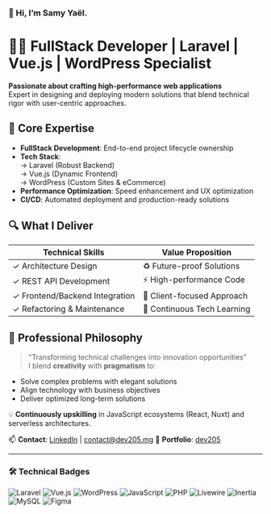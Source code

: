 ### 👋 Hi, I’m Samy Yaël.
# 👨‍💻 FullStack Developer | Laravel | Vue.js | WordPress Specialist

**Passionate about crafting high-performance web applications**  
Expert in designing and deploying modern solutions that blend technical rigor with user-centric approaches.

## 🚀 Core Expertise

- **FullStack Development**: End-to-end project lifecycle ownership
- **Tech Stack**:  
  → Laravel (Robust Backend)  
  → Vue.js (Dynamic Frontend)  
  → WordPress (Custom Sites & eCommerce)
- **Performance Optimization**: Speed enhancement and UX optimization
- **CI/CD**: Automated deployment and production-ready solutions

## 🔍 What I Deliver

| Technical Skills | Value Proposition |
|------------------|-------------------|
| ✓ Architecture Design | ♻️ Future-proof Solutions |
| ✓ REST API Development | ⚡ High-performance Code |
| ✓ Frontend/Backend Integration | 🎯 Client-focused Approach |
| ✓ Refactoring & Maintenance | 🔄 Continuous Tech Learning |

## 🌱 Professional Philosophy

> "Transforming technical challenges into innovation opportunities"  
I blend **creativity** with **pragmatism** to:
- Solve complex problems with elegant solutions
- Align technology with business objectives
- Deliver optimized long-term solutions

💡 **Continuously upskilling** in JavaScript ecosystems (React, Nuxt) and serverless architectures.

📫 **Contact**: [LinkedIn](https://www.linkedin.com/in/dev205/) | contact@dev205.mg
🔗 **Portfolio**: [dev205](https://dev205.mg)

---

### 🛠️ Technical Badges
![Laravel](https://img.shields.io/badge/Laravel-FF2D20?style=for-the-badge&logo=laravel&logoColor=white)
![Vue.js](https://img.shields.io/badge/Vue.js-4FC08D?style=for-the-badge&logo=vuedotjs&logoColor=white)
![WordPress](https://img.shields.io/badge/WordPress-21759B?style=for-the-badge&logo=wordpress&logoColor=white)
![JavaScript](https://img.shields.io/badge/JavaScript-F7DF1E?style=for-the-badge&logo=javascript&logoColor=black)
![PHP](https://img.shields.io/badge/PHP-777BB4?style=for-the-badge&logo=php&logoColor=white)
![Livewire](https://img.shields.io/badge/Livewire-fb70a9?style=for-the-badge&logo=livewire&logoColor=white)
![Inertia](https://img.shields.io/badge/Inertia-9553e9?style=for-the-badge&logo=inertia&logoColor=white)
![MySQL](https://img.shields.io/badge/MySQL-4479A1?style=for-the-badge&logo=mysql&logoColor=white)
![Figma](https://img.shields.io/badge/Figma-F24E1E?style=for-the-badge&logo=figma&logoColor=white)
